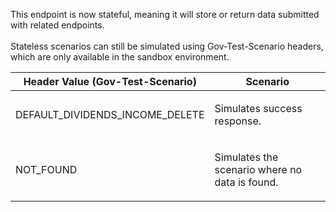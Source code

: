 <p>This endpoint is now stateful, meaning it will store or return data submitted with related endpoints. <br><br>Stateless scenarios can still be simulated using Gov-Test-Scenario headers, which are only available in the sandbox environment.</p>
<table>
    <thead>
        <tr>
            <th>Header Value (Gov-Test-Scenario)</th>
            <th>Scenario</th>
        </tr>
    </thead>
    <tbody>
        <tr>
            <td><p>DEFAULT_DIVIDENDS_INCOME_DELETE</p></td>
            <td><p>Simulates success response.</p></td>
        </tr>
        <tr>
            <td><p>NOT_FOUND</p></td>
            <td><p>Simulates the scenario where no data is found.</p></td>
        </tr>
    </tbody>
</table>